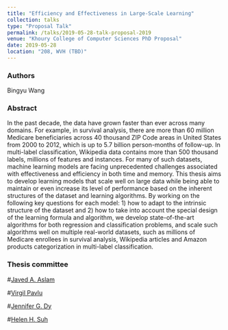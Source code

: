 ```yaml
---
title: "Efficiency and Effectiveness in Large-Scale Learning"
collection: talks
type: "Proposal Talk"
permalink: /talks/2019-05-28-talk-proposal-2019
venue: "Khoury College of Computer Sciences PhD Proposal"
date: 2019-05-28
location: "208, WVH (TBD)"
---
```


### Authors
Bingyu Wang
### Abstract
In the past decade, the data have grown faster than ever across many domains. For example, in survival analysis, there are more than 60 million Medicare beneficiaries across 40 thousand ZIP Code areas in United States from 2000 to 2012, which is up to 5.7 billion person-months of follow-up. In multi-label classification, Wikipedia data contains more than 500 thousand labels, millions of features and instances. For many of such datasets, machine learning models are facing unprecedented challenges associated with effectiveness and efficiency in both time and memory. This thesis aims to develop learning models that scale well on large data while being able to maintain or even increase its level of performance based on the inherent structures of the dataset and learning algorithms. By working on the following key questions for each model: 1) how to adapt to the intrinsic structure of the dataset and 2) how to take into account the special design of the learning formula and algorithm, we develop state-of-the-art algorithms for both regression and classification problems, and scale such algorithms well on multiple real-world datasets, such as millions of Medicare enrollees in survival analysis, Wikipedia articles and Amazon products categorization in multi-label classification.

### Thesis committee

#[Javed A. Aslam](https://www.khoury.northeastern.edu/people/jay-javed-aslam/)

#[Virgil Pavlu](https://www.khoury.northeastern.edu/people/virgil-pavlu/)

#[Jennifer G. Dy](http://www.ece.neu.edu/fac-ece/jdy/)

#[Helen H. Suh](https://engineering.tufts.edu/people/faculty/helen-suh)


